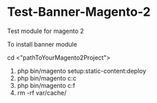 # Test-Banner-Magento-2
Test module for magento 2

To install banner module

cd <"pathToYourMagento2Project">
1. php bin/magento setup:static-content:deploy
2. php bin/magento c:c
3. php bin/magento c:f
5. rm -rf var/cache/
